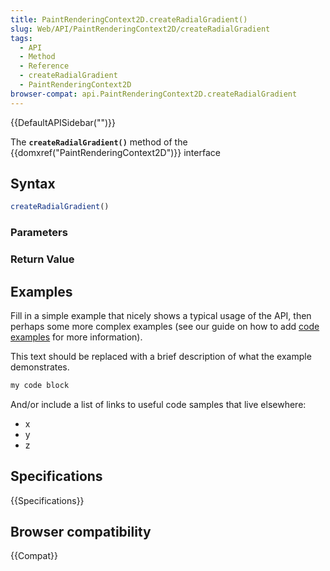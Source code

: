 ```yaml
---
title: PaintRenderingContext2D.createRadialGradient()
slug: Web/API/PaintRenderingContext2D/createRadialGradient
tags:
  - API
  - Method
  - Reference
  - createRadialGradient
  - PaintRenderingContext2D
browser-compat: api.PaintRenderingContext2D.createRadialGradient
---
```

{{DefaultAPISidebar("")}}

The **`createRadialGradient()`** method of the {{domxref("PaintRenderingContext2D")}} interface 

## Syntax

```js
createRadialGradient()
```

### Parameters



### Return Value



## Examples

Fill in a simple example that nicely shows a typical usage of the API, then perhaps some more complex examples (see our guide on how to add [code examples](/en-US/docs/MDN/Contribute/Structures/Code_examples) for more information).

This text should be replaced with a brief description of what the example demonstrates.

```js
my code block
```

And/or include a list of links to useful code samples that live elsewhere:

*   x
*   y
*   z

## Specifications

{{Specifications}}

## Browser compatibility

{{Compat}}

